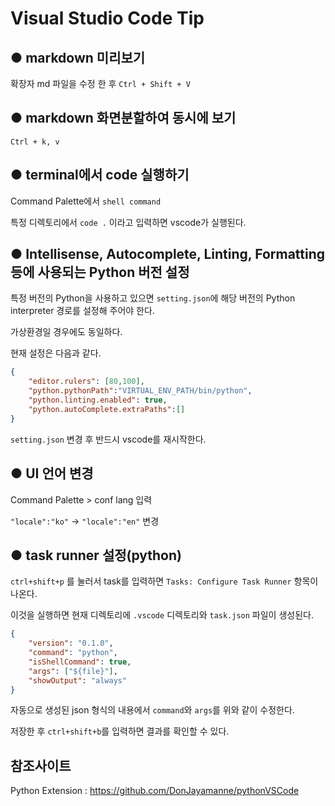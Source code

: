 # Visual Studio Code Tip

## ● markdown 미리보기
확장자 md 파일을 수정 한 후 ```Ctrl + Shift + V```

## ● markdown 화면분할하여 동시에 보기
```Ctrl + k, v```

## ● terminal에서 code 실행하기
Command Palette에서 `shell command`

특정 디렉토리에서 `code .` 이라고 입력하면 vscode가 실행된다.

## ● Intellisense, Autocomplete, Linting, Formatting 등에 사용되는 Python 버전 설정
특정 버전의 Python을 사용하고 있으면 `setting.json`에 해당 버전의 Python interpreter 경로를 설정해 주어야 한다.

가상환경일 경우에도 동일하다.

현재 설정은 다음과 같다.

```json
{
    "editor.rulers": [80,100],
    "python.pythonPath":"VIRTUAL_ENV_PATH/bin/python",
    "python.linting.enabled": true,
    "python.autoComplete.extraPaths":[]
}
```

`setting.json` 변경 후 반드시 vscode를 재시작한다.

## ● UI 언어 변경
Command Palette > conf lang 입력

`"locale":"ko"` -> `"locale":"en"` 변경

## ● task runner 설정(python)

`ctrl+shift+p` 를 눌러서 task를 입력하면 `Tasks: Configure Task Runner` 항목이 나온다.

이것을 실행하면 현재 디렉토리에 `.vscode` 디렉토리와 `task.json` 파일이 생성된다.

```json
{
    "version": "0.1.0",
    "command": "python",
    "isShellCommand": true,
    "args": ["${file}"],
    "showOutput": "always"
}
```
자동으로 생성된 json 형식의 내용에서 `command`와 `args`를 위와 같이 수정한다.

저장한 후 `ctrl+shift+b`를 입력하면 결과를 확인할 수 있다.

## 참조사이트
Python Extension : <https://github.com/DonJayamanne/pythonVSCode>

